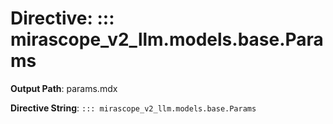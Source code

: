 # Directive: ::: mirascope_v2_llm.models.base.Params

**Output Path**: params.mdx

**Directive String**: `::: mirascope_v2_llm.models.base.Params`

